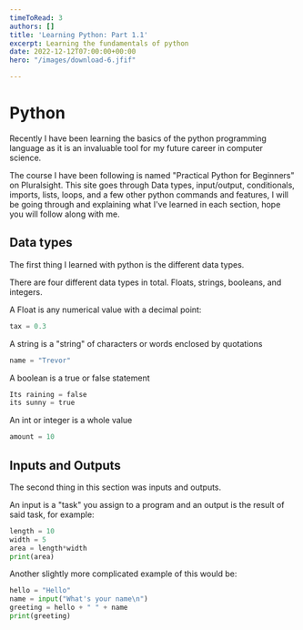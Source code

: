 ```yaml
---
timeToRead: 3
authors: []
title: 'Learning Python: Part 1.1'
excerpt: Learning the fundamentals of python
date: 2022-12-12T07:00:00+00:00
hero: "/images/download-6.jfif"

---
```

# Python

Recently I have been learning the basics of the python programming language as it is an invaluable tool for my future career in computer science.

The course I have been following is named "Practical Python for Beginners" on Pluralsight. This site goes through Data types, input/output, conditionals, imports, lists, loops, and a few other python commands and features, I will be going through and explaining what I've learned in each section, hope you will follow along with me. 

## Data types

The first thing I learned with python is the different data types. 

There are four different data types in total. Floats, strings, booleans, and integers.

A Float is any numerical value with a decimal point:

```python
tax = 0.3
```

A string is a "string" of characters or words enclosed by quotations

```python
name = "Trevor"
```

A boolean is a true or false statement

```python
Its raining = false
its sunny = true
```
An int or integer is a whole value

```python
amount = 10
```

## Inputs and Outputs

The second thing in this section was inputs and outputs. 

An input is a "task" you assign to a program and an output is the result of said task, for example:

```python
length = 10
width = 5
area = length*width
print(area)
```

Another slightly more complicated example of this would be: 

```python
hello = "Hello"
name = input("What's your name\n")
greeting = hello + " " + name
print(greeting)
```
